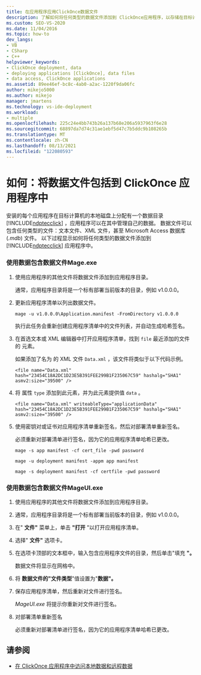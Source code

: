 ```yaml
---
title: 在应用程序应用ClickOnce数据文件
description: 了解如何将任何类型的数据文件添加到 ClickOnce应用程序，以存储在目标计算机本地磁盘上的数据目录中。
ms.custom: SEO-VS-2020
ms.date: 11/04/2016
ms.topic: how-to
dev_langs:
- VB
- CSharp
- C++
helpviewer_keywords:
- ClickOnce deployment, data
- deploying applications [ClickOnce], data files
- data access, ClickOnce applications
ms.assetid: 89ee46ef-bc8c-4ab0-a2ac-1220f9da06fc
author: mikejo5000
ms.author: mikejo
manager: jmartens
ms.technology: vs-ide-deployment
ms.workload:
- multiple
ms.openlocfilehash: 225c24e4bb743b26a137b68e206a5937963f6e28
ms.sourcegitcommit: 68897da7d74c31ae1ebf5d47c7b5ddc9b108265b
ms.translationtype: MT
ms.contentlocale: zh-CN
ms.lasthandoff: 08/13/2021
ms.locfileid: "122080593"
---
```

# <a name="how-to-include-a-data-file-in-a-clickonce-application"></a>如何：将数据文件包括到 ClickOnce 应用程序中
安装的每个应用程序在目标计算机的本地磁盘上分配有一个数据目录 [!INCLUDE[ndptecclick](../deployment/includes/ndptecclick_md.md)] ，应用程序可以在其中管理自己的数据。 数据文件可以包含任何类型的文件：文本文件、XML 文件，甚至 Microsoft Access 数据库 (*.mdb*) 文件。 以下过程显示如何将任何类型的数据文件添加到 [!INCLUDE[ndptecclick](../deployment/includes/ndptecclick_md.md)] 应用程序中。

### <a name="to-include-a-data-file-by-using-mageexe"></a>使用数据包含数据文件Mage.exe

1. 使用应用程序的其他文件将数据文件添加到应用程序目录。

    通常，应用程序目录将是一个标有部署当前版本的目录，例如 v1.0.0.0。

2. 更新应用程序清单以列出数据文件。

    `mage -u v1.0.0.0\Application.manifest -FromDirectory v1.0.0.0`

    执行此任务会重新创建应用程序清单中的文件列表，并自动生成哈希签名。

3. 在首选文本或 XML 编辑器中打开应用程序清单，找到 `file` 最近添加的文件的 元素。

    如果添加了名为 的 XML 文件 `Data.xml` ，该文件将类似于以下代码示例。

   `<file name="Data.xml" hash="23454C18A2DC1D23E5B391FEE299B1F235067C59" hashalg="SHA1" asmv2:size="39500" />`

4. 将 属性 `type` 添加到此元素，并为此元素提供值 `data` 。

   `<file name="Data.xml" writeableType="applicationData" hash="23454C18A2DC1D23E5B391FEE299B1F235067C59" hashalg="SHA1" asmv2:size="39500" />`

5. 使用密钥对或证书对应用程序清单重新签名，然后对部署清单重新签名。

    必须重新对部署清单进行签名，因为它的应用程序清单哈希已更改。

    `mage -s app manifest -cf cert_file -pwd password`

    `mage -u deployment manifest -appm app manifest`

    `mage -s deployment manifest -cf certfile -pwd password`

### <a name="to-include-a-data-file-by-using-mageuiexe"></a>使用数据包含数据文件MageUI.exe

1. 使用应用程序的其他文件将数据文件添加到应用程序目录。

2. 通常，应用程序目录将是一个标有部署当前版本的目录，例如 v1.0.0.0。

3. 在" **文件"** 菜单上，单击 **"打开** "以打开应用程序清单。

4. 选择" **文件"** 选项卡。

5. 在选项卡顶部的文本框中，输入包含应用程序文件的目录，然后单击"填充 **"。**

     数据文件将显示在网格中。

6. 将 **数据文件的"文件类型**"值设置为"**数据"。**

7. 保存应用程序清单，然后重新对文件进行签名。

     *MageUI.exe* 将提示你重新对文件进行签名。

8. 对部署清单重新签名

     必须重新对部署清单进行签名，因为它的应用程序清单哈希已更改。

## <a name="see-also"></a>请参阅
- [在 ClickOnce 应用程序中访问本地数据和远程数据](../deployment/accessing-local-and-remote-data-in-clickonce-applications.md)